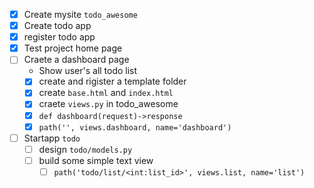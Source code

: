 - [x] Create mysite `todo_awesome`
- [x] Create todo app
- [x] register todo app
- [x] Test project home page
- [ ] Craete a dashboard page
  - Show user's all todo list
  - [x] create and rigister a template folder
  - [x] create `base.html` and `index.html`
  - [x] craete `views.py` in todo_awesome
  - [x] `def dashboard(request)->response`
  - [x] `path('', views.dashboard, name='dashboard')`
- [ ] Startapp `todo`
  - [ ] design `todo/models.py`
  - [ ] build some simple text view
    - [ ] `path('todo/list/<int:list_id>', views.list, name='list')`